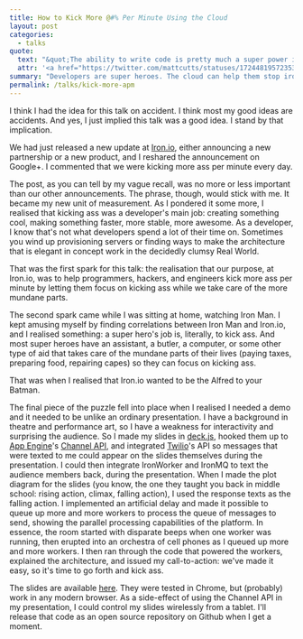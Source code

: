 ```yaml
---
title: How to Kick More @#% Per Minute Using the Cloud
layout: post
categories:
  - talks
quote:
  text: "&quot;The ability to write code is pretty much a super power in today's society.&quot;"
  attr: '<a href="https://twitter.com/mattcutts/statuses/172448195723530240" title="Matt Cutts on Twitter">Matt Cutts</a>'
summary: "Developers are super heroes. The cloud can help them stop ironing their capes and get back to saving little old ladies from getting robbed. At <a href='http://www.iron.io' title='Iron.io'>Iron.io</a>, we want to help you do that. A talk I originally gave at <a href='http://www.ubhacking.com' title='UBHacking'>UBHacking</a>."
permalink: /talks/kick-more-apm
---
```


I think I had the idea for this talk on accident. I think most my good ideas are 
accidents. And yes, I just implied this talk was a good idea. I stand by that 
implication.

We had just released a new update at [Iron.io](http://www.iron.io), either 
announcing a new partnership or a new product, and I reshared the announcement 
on Google+. I commented that we were kicking more ass per minute every day.

The post, as you can tell by my vague recall, was no more or less important than 
our other announcements. The phrase, though, would stick with me. It became my new 
unit of measurement. As I pondered it some more, I realised that kicking ass was a 
developer's main job: creating something cool, making something faster, more stable, 
more awesome. As a developer, I know that's not what developers spend a lot of their 
time on. Sometimes you wind up provisioning servers or finding ways to make the 
architecture that is elegant in concept work in the decidedly clumsy Real World.

That was the first spark for this talk: the realisation that our purpose, at Iron.io, 
was to help programmers, hackers, and engineers kick more ass per minute by letting 
them focus on kicking ass while we take care of the more mundane parts.

The second spark came while I was sitting at home, watching Iron Man. I kept amusing 
myself by finding correlations between Iron Man and Iron.io, and I realised something: 
a super hero's job is, literally, to kick ass. And most super heroes have an assistant, 
a butler, a computer, or some other type of aid that takes care of the mundane parts of 
their lives (paying taxes, preparing food, repairing capes) so they can focus on 
kicking ass.

That was when I realised that Iron.io wanted to be the Alfred to your Batman.

The final piece of the puzzle fell into place when I realised I needed a demo and 
it needed to be unlike an ordinary presentation. I have a background in theatre and 
performance art, so I have a weakness for interactivity and surprising the audience. 
So I made my slides in [deck.js](http://imakewebthings.github.com/deck.js), hooked 
them up to [App Engine](http://appengine.google.com)'s [Channel API](http://code.google.com/appengine/docs/python/channel), 
and integrated [Twilio](http://www.twilio.com)'s API so messages that were texted 
to me could appear on the slides themselves during the presentation. I could then 
integrate IronWorker and IronMQ to text the audience members back, during the 
presentation. When I made the plot diagram for the slides (you know, the one they 
taught you back in middle school: rising action, climax, falling action), I used 
the response texts as the falling action. I implemented an artificial delay and 
made it possible to queue up more and more workers to process the queue of messages 
to send, showing the parallel processing capabilities of the platform. In essence, 
the room started with disparate beeps when one worker was running, then erupted into 
an orchestra of cell phones as I queued up more and more workers. I then ran through 
the code that powered the workers, explained the architecture, and issued my call-to-action: 
we've made it easy, so it's time to go forth and kick ass.

The slides are available [here](http://kick-more-apm.appspot.com). They were tested 
in Chrome, but (probably) work in any modern browser. As a side-effect of using the 
Channel API in my presentation, I could control my slides wirelessly from a tablet. 
I'll release that code as an open source repository on Github when I get a moment.

